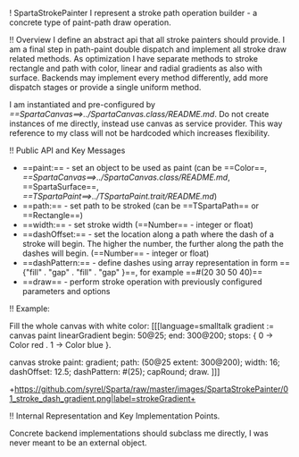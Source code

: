 ! SpartaStrokePainter
I represent a stroke path operation builder - a concrete type of paint-path draw operation.

!! Overview
I define an abstract api that all stroke painters should provide.
I am a final step in path-paint double dispatch and implement all stroke draw related methods.
As optimization I have separate methods to stroke rectangle and path with color, linear and radial gradients as also with surface.
Backends may implement every method differently, add more dispatch stages or provide a single uniform method.

I am instantiated and pre-configured by *==SpartaCanvas==>../SpartaCanvas.class/README.md*.
Do  not create instances of me directly, instead use canvas as service provider.
This way reference to my class will not be hardcoded which increases flexibility.

!! Public API and Key Messages

- ==paint:== - set an object to be used as paint (can be ==Color==, *==SpartaCanvas==>../SpartaCanvas.class/README.md*, ==SpartaSurface==, *==TSpartaPaint==>../TSpartaPaint.trait/README.md*)
- ==path:== - set path to be stroked (can be ==TSpartaPath== or ==Rectangle==)
- ==width:== - set stroke width (==Number== - integer or float)
- ==dashOffset:== - set the location along a path where the dash of a stroke will begin. The higher the number, the further along the path the dashes will begin. (==Number== - integer or float)
- ==dashPattern:== - define dashes using array representation in form =={"fill" . "gap" . "fill" . "gap" }==, for example ==#(20 30 50 40)==
- ==draw== - perform stroke operation with previously configured parameters and options

!! Example: 

Fill the whole canvas with white color:
[[[language=smalltalk
gradient := canvas paint linearGradient
  begin: 50@25;
  end: 300@200;
  stops: { 0 -> Color red . 1 -> Color blue }.
	
canvas stroke
  paint: gradient;
  path: (50@25 extent: 300@200);
  width: 16;
  dashOffset: 12.5;
  dashPattern: #(25);
  capRound;
  draw.
]]]

+https://github.com/syrel/Sparta/raw/master/images/SpartaStrokePainter/01_stroke_dash_gradient.png|label=strokeGradient+

!! Internal Representation and Key Implementation Points.

Concrete backend implementations should subclass me directly, I was never meant to be an external object.
